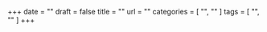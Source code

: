+++
date = ""
draft = false
title = ""
url = ""
categories = [
  "",
  ""
  ]
tags = [
  "",
  ""
  ]
+++

